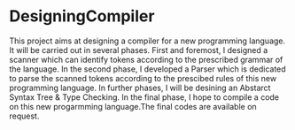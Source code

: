  # DesigningCompiler
This project aims at designing a compiler for a new programming language. It will be carried out in several phases. First and foremost, I designed a scanner which can identify tokens according to the prescribed grammar of the language. In the second phase, I developed a Parser which is dedicated to parse the scanned tokens according to the prescibed rules of this new programming language. In further phases, I will be desining an Abstarct Syntax Tree &amp; Type Checking. In the final phase, I hope to compile a code on this new progarmming language.The final codes are available on request.
